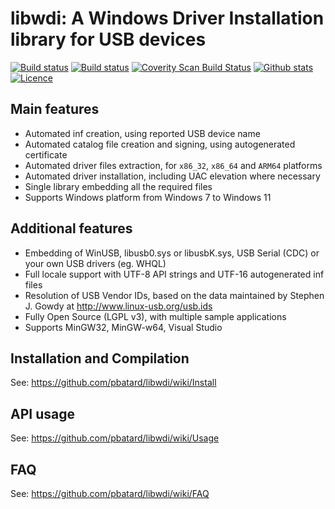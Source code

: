libwdi: A Windows Driver Installation library for USB devices 
=============================================================

[![Build status](https://img.shields.io/github/actions/workflow/status/pbatard/libwdi/vs2022.yml?style=flat-square&label=VS2022)](https://github.com/pbatard/libwdi/actions/workflows/vs2022.yml)
[![Build status](https://img.shields.io/github/actions/workflow/status/pbatard/libwdi/mingw.yml?style=flat-square&label=MinGW)](https://github.com/pbatard/libwdi/actions/workflows/mingw.yml)
[![Coverity Scan Build Status](https://img.shields.io/coverity/scan/2174.svg?style=flat-square&label=Coverity)](https://scan.coverity.com/projects/pbatard-libwdi)
[![Github stats](https://img.shields.io/github/downloads/pbatard/libwdi/total.svg?style=flat-square&label=Downloads)](https://github.com/pbatard/libwdi/releases)
[![Licence](https://img.shields.io/badge/license-LGPLv3-blue.svg?style=flat-square&label=License)](https://www.gnu.org/licenses/lgpl-3.0.en.html)

Main features
-------------

* Automated inf creation, using reported USB device name
* Automated catalog file creation and signing, using autogenerated certificate
* Automated driver files extraction, for `x86_32`, `x86_64` and `ARM64` platforms
* Automated driver installation, including UAC elevation where necessary
* Single library embedding all the required files
* Supports Windows platform from Windows 7 to Windows 11

Additional features
-------------------

* Embedding of WinUSB, libusb0.sys or libusbK.sys, USB Serial (CDC) or your own 
  USB drivers (eg. WHQL)
* Full locale support with UTF-8 API strings and UTF-16 autogenerated inf files
* Resolution of USB Vendor IDs, based on the data maintained by Stephen J. Gowdy 
  at http://www.linux-usb.org/usb.ids
* Fully Open Source (LGPL v3), with multiple sample applications
* Supports MinGW32, MinGW-w64, Visual Studio

Installation and Compilation
----------------------------

See: https://github.com/pbatard/libwdi/wiki/Install

API usage
---------

See: https://github.com/pbatard/libwdi/wiki/Usage

FAQ
---

See: https://github.com/pbatard/libwdi/wiki/FAQ
